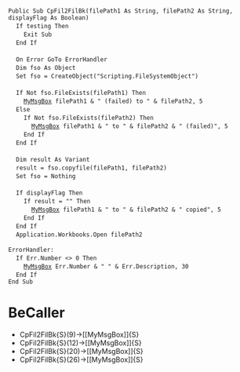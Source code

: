 &nbsp;  &nbsp;  &nbsp;  &nbsp;  
`Public Sub CpFil2FilBk(filePath1 As String, filePath2 As String, displayFlag As Boolean)`  
&nbsp;&nbsp;&nbsp;&nbsp;`If testing Then`  
&nbsp;&nbsp;&nbsp;&nbsp;&nbsp;&nbsp;&nbsp;&nbsp;`Exit Sub`  
&nbsp;&nbsp;&nbsp;&nbsp;`End If`  
&nbsp;  &nbsp;  &nbsp;  &nbsp;  
&nbsp;&nbsp;&nbsp;&nbsp;`On Error GoTo ErrorHandler`  
&nbsp;&nbsp;&nbsp;&nbsp;`Dim fso As Object`  
&nbsp;&nbsp;&nbsp;&nbsp;`Set fso = CreateObject("Scripting.FileSystemObject")`  
&nbsp;  &nbsp;  &nbsp;  &nbsp;  
&nbsp;&nbsp;&nbsp;&nbsp;`If Not fso.FileExists(filePath1) Then`  
&nbsp;&nbsp;&nbsp;&nbsp;&nbsp;&nbsp;&nbsp;&nbsp;[`MyMsgBox`](MyMsgBox)` filePath1 & " (failed) to " & filePath2, 5`  
&nbsp;&nbsp;&nbsp;&nbsp;`Else`  
&nbsp;&nbsp;&nbsp;&nbsp;&nbsp;&nbsp;&nbsp;&nbsp;`If Not fso.FileExists(filePath2) Then`  
&nbsp;&nbsp;&nbsp;&nbsp;&nbsp;&nbsp;&nbsp;&nbsp;&nbsp;&nbsp;&nbsp;&nbsp;[`MyMsgBox`](MyMsgBox)` filePath1 & " to " & filePath2 & " (failed)", 5`  
&nbsp;&nbsp;&nbsp;&nbsp;&nbsp;&nbsp;&nbsp;&nbsp;`End If`  
&nbsp;&nbsp;&nbsp;&nbsp;`End If`  
&nbsp;  &nbsp;  &nbsp;  &nbsp;  
&nbsp;&nbsp;&nbsp;&nbsp;`Dim result As Variant`  
&nbsp;&nbsp;&nbsp;&nbsp;`result = fso.copyfile(filePath1, filePath2)`  
&nbsp;&nbsp;&nbsp;&nbsp;`Set fso = Nothing`  
&nbsp;  &nbsp;  &nbsp;  &nbsp;  
&nbsp;&nbsp;&nbsp;&nbsp;`If displayFlag Then`  
&nbsp;&nbsp;&nbsp;&nbsp;&nbsp;&nbsp;&nbsp;&nbsp;`If result = "" Then`  
&nbsp;&nbsp;&nbsp;&nbsp;&nbsp;&nbsp;&nbsp;&nbsp;&nbsp;&nbsp;&nbsp;&nbsp;[`MyMsgBox`](MyMsgBox)` filePath1 & " to " & filePath2 & " copied", 5`  
&nbsp;&nbsp;&nbsp;&nbsp;&nbsp;&nbsp;&nbsp;&nbsp;`End If`  
&nbsp;&nbsp;&nbsp;&nbsp;`End If`  
&nbsp;&nbsp;&nbsp;&nbsp;`Application.Workbooks.Open filePath2`  
&nbsp;  &nbsp;  &nbsp;  &nbsp;  
`ErrorHandler:`  
&nbsp;&nbsp;&nbsp;&nbsp;`If Err.Number <> 0 Then`  
&nbsp;&nbsp;&nbsp;&nbsp;&nbsp;&nbsp;&nbsp;&nbsp;[`MyMsgBox`](MyMsgBox)` Err.Number & " " & Err.Description, 30`  
&nbsp;&nbsp;&nbsp;&nbsp;`End If`  
`End Sub`  


# BeCaller
- CpFil2FilBk{S}(9)->[[MyMsgBox]]{S}
- CpFil2FilBk{S}(12)->[[MyMsgBox]]{S}
- CpFil2FilBk{S}(20)->[[MyMsgBox]]{S}
- CpFil2FilBk{S}(26)->[[MyMsgBox]]{S}

